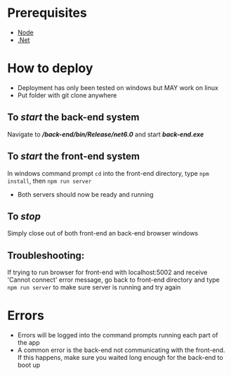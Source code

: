 # Prerequisites
- [Node](https://nodejs.org/en/download/current/)
- [.Net](https://dotnet.microsoft.com/en-us/download/dotnet/6.0)

# How to deploy
- Deployment has only been tested on windows but MAY work on linux
- Put folder with git clone anywhere

## To _start_ the **back-end** system
Navigate to ***/back-end/bin/Release/net6.0*** and start ***back-end.exe***
## To _start_ the **front-end** system
In windows command prompt ```cd``` into the front-end directory, type ```npm install```, then ```npm run server```
- Both servers should now be ready and running

## To _stop_
Simply close out of both front-end an back-end browser windows

## Troubleshooting:
 If trying to run browser for front-end with localhost:5002 and receive 'Cannot connect' error message, go back to front-end directory and type ```npm run server``` to make sure server is running and try again

# Errors 
- Errors will be logged into the command prompts running each part of the app
- A common error is the back-end not communicating with the front-end. If this happens, make sure you waited long enough for the back-end to boot up

